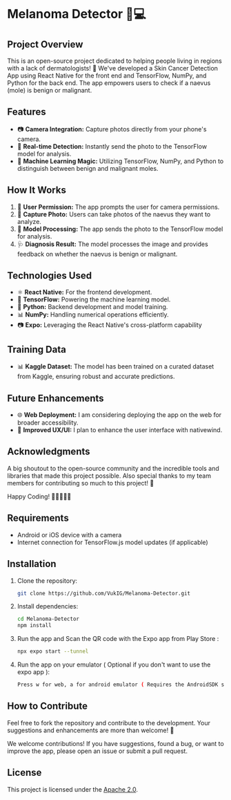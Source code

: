# Melanoma Detector 📸💻

## Project Overview
This is an open-source project dedicated to helping people living in regions with a lack of dermatologists! 🚀 We've developed a Skin Cancer Detection App using React Native for the front end and TensorFlow, NumPy, and Python for the back end. The app empowers users to check if a naevus (mole) is benign or malignant.

## Features
- 📷 **Camera Integration:** Capture photos directly from your phone's camera.
- 🔄 **Real-time Detection:** Instantly send the photo to the TensorFlow model for analysis.
- 🤖 **Machine Learning Magic:** Utilizing TensorFlow, NumPy, and Python to distinguish between benign and malignant moles.

## How It Works
1. 📱 **User Permission:** The app prompts the user for camera permissions.
2. 📸 **Capture Photo:** Users can take photos of the naevus they want to analyze.
3. 🚀 **Model Processing:** The app sends the photo to the TensorFlow model for analysis.
4. 🩺 **Diagnosis Result:** The model processes the image and provides feedback on whether the naevus is benign or malignant.

## Technologies Used
- ⚛️ **React Native:** For the frontend development.
- 🧠 **TensorFlow:** Powering the machine learning model.
- 🐍 **Python:** Backend development and model training.
- 📊 **NumPy:** Handling numerical operations efficiently.
- 📷 **Expo:** Leveraging the React Native's cross-platform capability

## Training Data
- 📊 **Kaggle Dataset:** The model has been trained on a curated dataset from Kaggle, ensuring robust and accurate predictions.

## Future Enhancements
- 🌐 **Web Deployment:** I am considering deploying the app on the web for broader accessibility.
- 🌈 **Improved UX/UI:** I plan to enhance the user interface with nativewind.

## Acknowledgments
A big shoutout to the open-source community and the incredible tools and libraries that made this project possible. Also
special thanks to my team members for contributing so much to this project! 🎉

Happy Coding! 🚀👩‍💻👨‍💻

## Requirements

- Android or iOS device with a camera
- Internet connection for TensorFlow.js model updates (if applicable)

## Installation

1. Clone the repository:

    ```bash
    git clone https://github.com/VukIG/Melanoma-Detector.git
    ```

2. Install dependencies:

    ```bash
    cd Melanoma-Detector
    npm install
    ```

3. Run the app and Scan the QR code with the Expo app from Play Store :

    ```bash
    npx expo start --tunnel
    ```
4. Run the app on your emulator ( Optional if you don't want to use the expo app ):
    ```bash
    Press w for web, a for android emulator ( Requires the AndroidSDK setup ) or i for ios emulator ( requires xcode )    
    ```
## How to Contribute
Feel free to fork the repository and contribute to the development. Your suggestions and enhancements are more than welcome! 🙌


We welcome contributions! If you have suggestions, found a bug, or want to improve the app, please open an issue or submit a pull request.

## License

This project is licensed under the [Apache 2.0](LICENSE).
